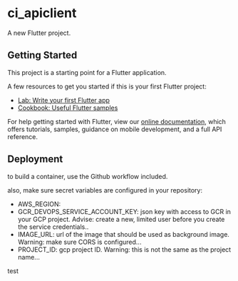 # ci_apiclient

A new Flutter project.

## Getting Started

This project is a starting point for a Flutter application.

A few resources to get you started if this is your first Flutter project:

- [Lab: Write your first Flutter app](https://flutter.dev/docs/get-started/codelab)
- [Cookbook: Useful Flutter samples](https://flutter.dev/docs/cookbook)

For help getting started with Flutter, view our
[online documentation](https://flutter.dev/docs), which offers tutorials,
samples, guidance on mobile development, and a full API reference.

## Deployment

to build a container, use the Github workflow included. 

also, make sure secret variables are configured in your repository:

- AWS_REGION: 
- GCR_DEVOPS_SERVICE_ACCOUNT_KEY: json key with access to GCR in your GCP project. Advise: create a new, limited user before you create the service credentials..
- IMAGE_URL: url of the image that should be used as background image. Warning: make sure CORS is configured...
- PROJECT_ID: gcp project ID. Warning: this is not the same as the project name...

test
